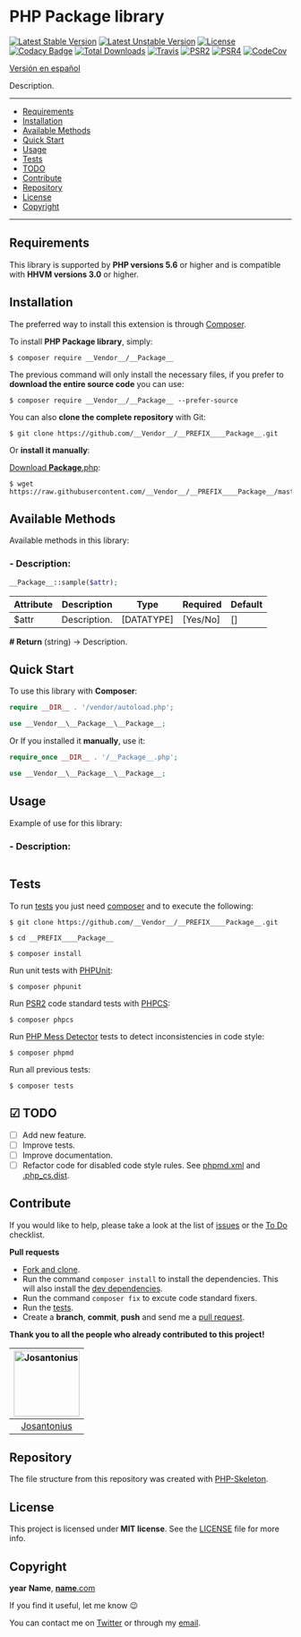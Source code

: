 # PHP __Package__ library

[![Latest Stable Version](https://poser.pugx.org/__vendor__/__PREFIX____Package__/v/stable)](https://packagist.org/packages/__vendor__/__PREFIX____Package__) [![Latest Unstable Version](https://poser.pugx.org/__vendor__/__PREFIX____Package__/v/unstable)](https://packagist.org/packages/__vendor__/__PREFIX____Package__) [![License](https://poser.pugx.org/__vendor__/__PREFIX____Package__/license)](LICENSE) [![Codacy Badge](https://www.codacy.com/project/badge/00000000000000000000000000000000)](https://www.codacy.com/app/__Vendor__/__PREFIX____Package__) [![Total Downloads](https://poser.pugx.org/__vendor__/__PREFIX____Package__/downloads)](https://packagist.org/packages/__vendor__/__Vendor__) [![Travis](https://travis-ci.org/__Vendor__/__PREFIX____Package__.svg)](https://travis-ci.org/__Vendor__/__PREFIX____Package__) [![PSR2](https://img.shields.io/badge/PSR-2-1abc9c.svg)](http://www.php-fig.org/psr/psr-2/) [![PSR4](https://img.shields.io/badge/PSR-4-9b59b6.svg)](http://www.php-fig.org/psr/psr-4/) [![CodeCov](https://codecov.io/gh/__Vendor__/__PREFIX____Package__/branch/master/graph/badge.svg)](https://codecov.io/gh/__Vendor__/__PREFIX____Package__)

[Versión en español](README-ES.md)

Description.

---

- [Requirements](#requirements)
- [Installation](#installation)
- [Available Methods](#available-methods)
- [Quick Start](#quick-start)
- [Usage](#usage)
- [Tests](#tests)
- [TODO](#-todo)
- [Contribute](#contribute)
- [Repository](#repository)
- [License](#license)
- [Copyright](#copyright)

---

## Requirements

This library is supported by **PHP versions 5.6** or higher and is compatible with **HHVM versions 3.0** or higher. 

## Installation

The preferred way to install this extension is through [Composer](http://getcomposer.org/download/).

To install **PHP __Package__ library**, simply:

    $ composer require __Vendor__/__Package__

The previous command will only install the necessary files, if you prefer to **download the entire source code** you can use:

    $ composer require __Vendor__/__Package__ --prefer-source

You can also **clone the complete repository** with Git:

	$ git clone https://github.com/__Vendor__/__PREFIX____Package__.git

Or **install it manually**:

[Download __Package__.php](https://raw.githubusercontent.com/__Vendor__/__PREFIX____Package__/master/src/__Package__.php):

    $ wget https://raw.githubusercontent.com/__Vendor__/__PREFIX____Package__/master/src/__Package__.php

## Available Methods

Available methods in this library:

### - Description:

```php
__Package__::sample($attr);
```

| Attribute | Description | Type | Required | Default
| --- | --- | --- | --- | --- |
| $attr | Description. | [DATATYPE] | [Yes/No] | [] |

**# Return** (string) → Description.

## Quick Start

To use this library with **Composer**:

```php
require __DIR__ . '/vendor/autoload.php';

use __Vendor__\__Package__\__Package__;
```

Or If you installed it **manually**, use it:

```php
require_once __DIR__ . '/__Package__.php';

use __Vendor__\__Package__\__Package__;
```

## Usage

Example of use for this library:

### - Description:

```php
```

## Tests 

To run [tests](tests) you just need [composer](http://getcomposer.org/download/) and to execute the following:

    $ git clone https://github.com/__Vendor__/__PREFIX____Package__.git
    
    $ cd __PREFIX____Package__

    $ composer install

Run unit tests with [PHPUnit](https://phpunit.de/):

    $ composer phpunit

Run [PSR2](http://www.php-fig.org/psr/psr-2/) code standard tests with [PHPCS](https://github.com/squizlabs/PHP_CodeSniffer):

    $ composer phpcs

Run [PHP Mess Detector](https://phpmd.org/) tests to detect inconsistencies in code style:

    $ composer phpmd

Run all previous tests:

    $ composer tests

## ☑ TODO

- [ ] Add new feature.
- [ ] Improve tests.
- [ ] Improve documentation.
- [ ] Refactor code for disabled code style rules. See [phpmd.xml](phpmd.xml) and [.php_cs.dist](.php_cs.dist).

## Contribute

If you would like to help, please take a look at the list of
[issues](https://github.com/__Vendor__/__PREFIX____Package__/issues) or the [To Do](#-todo) checklist.

**Pull requests**

* [Fork and clone](https://help.github.com/articles/fork-a-repo).
* Run the command `composer install` to install the dependencies.
  This will also install the [dev dependencies](https://getcomposer.org/doc/03-cli.md#install).
* Run the command `composer fix` to excute code standard fixers.
* Run the [tests](#tests).
* Create a **branch**, **commit**, **push** and send me a
  [pull request](https://help.github.com/articles/using-pull-requests).

**Thank you to all the people who already contributed to this project!**

[<img alt="Josantonius" src="https://avatars3.githubusercontent.com/u/18104336?s=460&v=4" height="117" width="117">](https://github.com/Josantonius) |
:---:|
[Josantonius](https://github.com/Josantonius)|

## Repository

The file structure from this repository was created with [PHP-Skeleton](https://github.com/Josantonius/PHP-Skeleton).

## License

This project is licensed under **MIT license**. See the [LICENSE](LICENSE) file for more info.

## Copyright

__year__ __Name__, [__name__.com](https://__name__.com/)

If you find it useful, let me know :wink:

You can contact me on [Twitter](https://twitter.com/__Name__) or through my [email](mailto:__email__).
